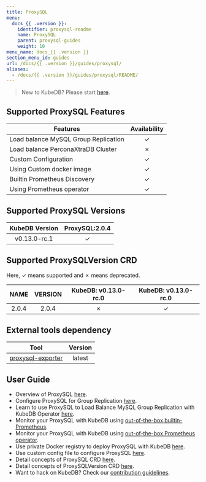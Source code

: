 ```yaml
---
title: ProxySQL
menu:
  docs_{{ .version }}:
    identifier: proxysql-readme
    name: ProxySQL
    parent: proxysql-guides
    weight: 10
menu_name: docs_{{ .version }}
section_menu_id: guides
url: /docs/{{ .version }}/guides/proxysql/
aliases:
  - /docs/{{ .version }}/guides/proxysql/README/
---
```


> New to KubeDB? Please start [here](/docs/README.md).

## Supported ProxySQL Features

|                        Features                         | Availability |
| ------------------------------------------------------- | :----------: |
| Load balance MySQL Group Replication                    |   &#10003;   |
| Load balance PerconaXtraDB Cluster                      |   &#10007;   |
| Custom Configuration                                    |   &#10003;   |
| Using Custom docker image                               |   &#10003;   |
| Builtin Prometheus Discovery                            |   &#10003;   |
| Using Prometheus operator                        |   &#10003;   |

## Supported ProxySQL Versions

| KubeDB Version | ProxySQL:2.0.4 |
| :------------: | :------------: |
|  v0.13.0-rc.1  |    &#10003;    |

## Supported ProxySQLVersion CRD

Here, &#10003; means supported and &#10007; means deprecated.

|  NAME  | VERSION | KubeDB: v0.13.0-rc.0 | KubeDB: v0.13.0-rc.0 |
| :----: | :-----: | :-----------: | :------------: |
|   2.0.4    |    2.0.4    |   &#10007;    |    &#10003;    |

## External tools dependency

|                                Tool                               | Version |
| :---------------------------------------------------------------: | :-----: |
| [proxysql-exporter](https://github.com/percona/proxysql_exporter) | latest  |

## User Guide

- Overview of ProxySQL [here](/docs/guides/proxysql/overview/overview.md).
- Configure ProxySQL for Group Replication [here](/docs/guides/proxysql/overview/configure-proxysql.md).
- Learn to use ProxySQL to Load Balance MySQL Group Replication with KubeDB Operator [here](/docs/guides/proxysql/quickstart/load-balance-mysql-group-replication.md).
- Monitor your ProxySQL with KubeDB using [out-of-the-box builtin-Prometheus](/docs/guides/proxysql/monitoring/using-builtin-prometheus.md).
- Monitor your ProxySQL with KubeDB using [out-of-the-box Prometheus operator](/docs/guides/proxysql/monitoring/using-prometheus-operator.md).
- Use private Docker registry to deploy ProxySQL with KubeDB [here](/docs/guides/proxysql/private-registry/using-private-registry.md).
- Use custom config file to configure ProxySQL [here](/docs/guides/proxysql/configuration/using-custom-config.md).
- Detail concepts of ProxySQL CRD [here](/docs/guides/proxysql/concepts/proxysql.md).
- Detail concepts of ProxySQLVersion CRD [here](/docs/guides/proxysql/concepts/catalog.md).
- Want to hack on KubeDB? Check our [contribution guidelines](/docs/CONTRIBUTING.md).

